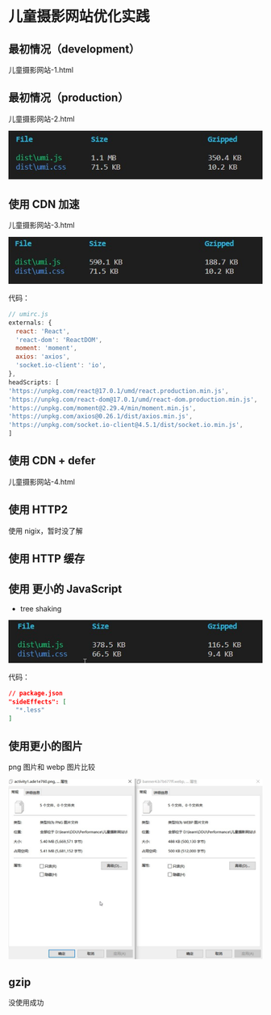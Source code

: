 # 儿童摄影网站优化实践

## 最初情况（development）

儿童摄影网站-1.html

## 最初情况（production）

儿童摄影网站-2.html

![](.\img\ertong-3.jpg)



## 使用 CDN 加速

儿童摄影网站-3.html

![](.\img\ertong-4.jpg)

代码：

```js
// umirc.js
externals: {
  react: 'React',
  'react-dom': 'ReactDOM',
  moment: 'moment',
  axios: 'axios',
  'socket.io-client': 'io',
},
headScripts: [
'https://unpkg.com/react@17.0.1/umd/react.production.min.js',
'https://unpkg.com/react-dom@17.0.1/umd/react-dom.production.min.js',
'https://unpkg.com/moment@2.29.4/min/moment.min.js',
'https://unpkg.com/axios@0.26.1/dist/axios.min.js',
'https://unpkg.com/socket.io-client@4.5.1/dist/socket.io.min.js',
]

```

## 使用 CDN + defer

儿童摄影网站-4.html



## 使用 HTTP2

使用 nigix，暂时没了解



## 使用 HTTP 缓存



## 使用 更小的 JavaScript

- tree shaking

![](.\img\ertong-5.jpg)

代码：

```json
// package.json
"sideEffects": [
  "*.less"
]
```



## 使用更小的图片

png 图片和 webp 图片比较

![](.\img\ertong-6.jpg)



## gzip

没使用成功